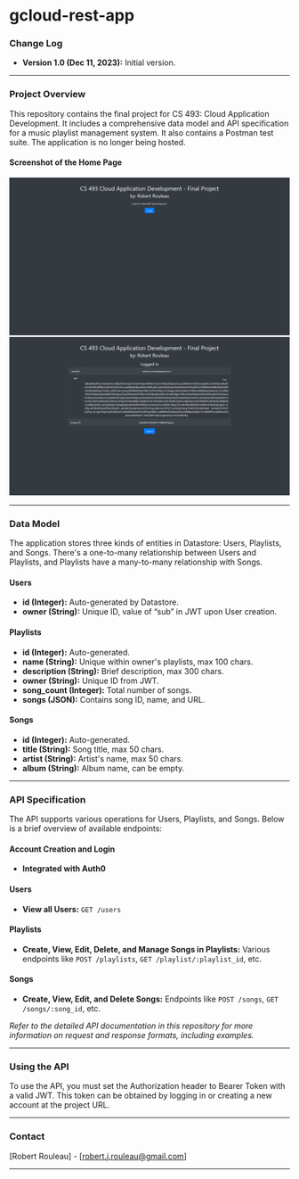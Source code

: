 # gcloud-rest-app

### Change Log

- **Version 1.0 (Dec 11, 2023):** Initial version.

---

### Project Overview

This repository contains the final project for CS 493: Cloud Application Development. It includes a comprehensive data model and API specification for a music playlist management system. It also contains a Postman test suite. The application is no longer being hosted.

#### Screenshot of the Home Page
![Home Page](images/homepage.png)
![User Page](images/userpage.png)

---

### Data Model

The application stores three kinds of entities in Datastore: Users, Playlists, and Songs. There's a one-to-many relationship between Users and Playlists, and Playlists have a many-to-many relationship with Songs.

#### Users

- **id (Integer):** Auto-generated by Datastore.
- **owner (String):** Unique ID, value of “sub” in JWT upon User creation.

#### Playlists

- **id (Integer):** Auto-generated. 
- **name (String):** Unique within owner's playlists, max 100 chars.
- **description (String):** Brief description, max 300 chars.
- **owner (String):** Unique ID from JWT.
- **song_count (Integer):** Total number of songs.
- **songs (JSON):** Contains song ID, name, and URL.

#### Songs

- **id (Integer):** Auto-generated.
- **title (String):** Song title, max 50 chars.
- **artist (String):** Artist's name, max 50 chars.
- **album (String):** Album name, can be empty.

---

### API Specification

The API supports various operations for Users, Playlists, and Songs. Below is a brief overview of available endpoints:

#### Account Creation and Login
- **Integrated with Auth0**

#### Users
- **View all Users:** `GET /users`

#### Playlists
- **Create, View, Edit, Delete, and Manage Songs in Playlists:** Various endpoints like `POST /playlists`, `GET /playlist/:playlist_id`, etc.

#### Songs
- **Create, View, Edit, and Delete Songs:** Endpoints like `POST /songs`, `GET /songs/:song_id`, etc.

_Refer to the detailed API documentation in this repository for more information on request and response formats, including examples._

---

### Using the API

To use the API, you must set the Authorization header to Bearer Token with a valid JWT. This token can be obtained by logging in or creating a new account at the project URL.

---

### Contact

[Robert Rouleau] - [robert.j.rouleau@gmail.com]

---
